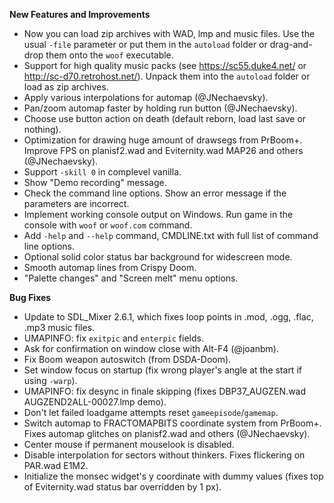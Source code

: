**New Features and Improvements**
* Now you can load zip archives with WAD, lmp and music files. Use the usual `-file` parameter or put them in the `autoload` folder or drag-and-drop them onto the `woof` executable.
* Support for high quality music packs (see https://sc55.duke4.net/ or http://sc-d70.retrohost.net/). Unpack them into the `autoload` folder or load as zip archives.
* Apply various interpolations for automap (@JNechaevsky).
* Pan/zoom automap faster by holding run button (@JNechaevsky).
* Choose use button action on death (default reborn, load last save or nothing).
* Optimization for drawing huge amount of drawsegs from PrBoom+. Improve FPS on planisf2.wad and Eviternity.wad MAP26 and others (@JNechaevsky).
* Support `-skill 0` in complevel vanilla.
* Show "Demo recording" message.
* Check the command line options. Show an error message if the parameters are incorrect.
* Implement working console output on Windows. Run game in the console with `woof` or `woof.com` command.
* Add `-help` and `--help` command, CMDLINE.txt with full list of command line options.
* Optional solid color status bar background for widescreen mode.
* Smooth automap lines from Crispy Doom.
* "Palette changes" and "Screen melt" menu options.

**Bug Fixes**
* Update to SDL_Mixer 2.6.1, which fixes loop points in .mod, .ogg, .flac, .mp3 music files.
* UMAPINFO: fix `exitpic` and `enterpic` fields.
* Ask for confirmation on window close with Alt-F4 (@joanbm).
* Fix Boom weapon autoswitch (from DSDA-Doom).
* Set window focus on startup (fix wrong player's angle at the start if using `-warp`).
* UMAPINFO: fix desync in finale skipping (fixes DBP37_AUGZEN.wad AUGZEND2ALL-00027.lmp demo).
* Don't let failed loadgame attempts reset `gameepisode`/`gamemap`.
* Switch automap to FRACTOMAPBITS coordinate system from PrBoom+. Fixes automap glitches on planisf2.wad and others (@JNechaevsky).
* Center mouse if permanent mouselook is disabled.
* Disable interpolation for sectors without thinkers. Fixes flickering on PAR.wad E1M2.
* Initialize the monsec widget's y coordinate with dummy values (fixes top of Eviternity.wad status bar overridden by 1 px).
